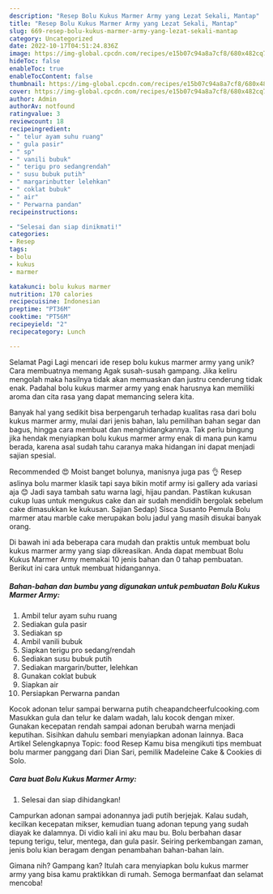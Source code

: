 ```yaml
---
description: "Resep Bolu Kukus Marmer Army yang Lezat Sekali, Mantap"
title: "Resep Bolu Kukus Marmer Army yang Lezat Sekali, Mantap"
slug: 669-resep-bolu-kukus-marmer-army-yang-lezat-sekali-mantap
category: Uncategorized
date: 2022-10-17T04:51:24.836Z
image: https://img-global.cpcdn.com/recipes/e15b07c94a8a7cf8/680x482cq70/bolu-kukus-marmer-army-foto-resep-utama.jpg
hideToc: false
enableToc: true
enableTocContent: false
thumbnail: https://img-global.cpcdn.com/recipes/e15b07c94a8a7cf8/680x482cq70/bolu-kukus-marmer-army-foto-resep-utama.jpg
cover: https://img-global.cpcdn.com/recipes/e15b07c94a8a7cf8/680x482cq70/bolu-kukus-marmer-army-foto-resep-utama.jpg
author: Admin
authorAv: notfound
ratingvalue: 3
reviewcount: 18
recipeingredient:
- " telur ayam suhu ruang"
- " gula pasir"
- " sp"
- " vanili bubuk"
- " terigu pro sedangrendah"
- " susu bubuk putih"
- " margarinbutter lelehkan"
- " coklat bubuk"
- " air"
- " Perwarna pandan"
recipeinstructions:

- "Selesai dan siap dinikmati!"
categories:
- Resep
tags:
- bolu
- kukus
- marmer

katakunci: bolu kukus marmer 
nutrition: 170 calories
recipecuisine: Indonesian
preptime: "PT36M"
cooktime: "PT56M"
recipeyield: "2"
recipecategory: Lunch

---
```



Selamat Pagi Lagi mencari ide resep bolu kukus marmer army yang unik? Cara membuatnya memang Agak susah-susah gampang. Jika keliru mengolah maka hasilnya tidak akan memuaskan dan justru cenderung tidak enak. Padahal bolu kukus marmer army yang enak harusnya kan memiliki aroma dan cita rasa yang dapat memancing selera kita.


Banyak hal yang sedikit bisa berpengaruh terhadap kualitas rasa dari bolu kukus marmer army, mulai dari jenis bahan, lalu pemilihan bahan segar dan bagus, hingga cara membuat dan menghidangkannya. Tak perlu bingung jika hendak menyiapkan bolu kukus marmer army enak di mana pun kamu berada, karena asal sudah tahu caranya maka hidangan ini dapat menjadi sajian spesial.

Recommended 😍 Moist banget bolunya, manisnya juga pas 👌 Resep aslinya bolu marmer klasik tapi saya bikin motif army isi gallery ada variasi aja 😊 Jadi saya tambah satu warna lagi, hijau pandan. Pastikan kukusan cukup luas untuk mengukus cake dan air sudah mendidih bergolak sebelum cake dimasukkan ke kukusan. Sajian Sedap) Sisca Susanto Pemula Bolu marmer atau marble cake merupakan bolu jadul yang masih disukai banyak orang.


Di bawah ini ada beberapa cara mudah dan praktis untuk membuat bolu kukus marmer army yang siap dikreasikan. Anda dapat membuat Bolu Kukus Marmer Army memakai 10 jenis bahan dan 0 tahap pembuatan. Berikut ini cara untuk membuat hidangannya.

<!--inarticleads1-->

##### Bahan-bahan dan bumbu yang digunakan untuk pembuatan Bolu Kukus Marmer Army:

1. Ambil  telur ayam suhu ruang
1. Sediakan  gula pasir
1. Sediakan  sp
1. Ambil  vanili bubuk
1. Siapkan  terigu pro sedang/rendah
1. Sediakan  susu bubuk putih
1. Sediakan  margarin/butter, lelehkan
1. Gunakan  coklat bubuk
1. Siapkan  air
1. Persiapkan  Perwarna pandan


Kocok adonan telur sampai berwarna putih cheapandcheerfulcooking.com Masukkan gula dan telur ke dalam wadah, lalu kocok dengan mixer. Gunakan kecepatan rendah sampai adonan berubah warna menjadi keputihan. Sisihkan dahulu sembari menyiapkan adonan lainnya. Baca Artikel Selengkapnya Topic: food Resep Kamu bisa mengikuti tips membuat bolu marmer panggang dari Dian Sari, pemilik Madeleine Cake &amp; Cookies di Solo. 

<!--inarticleads2-->

##### Cara buat Bolu Kukus Marmer Army:


1. Selesai dan siap dihidangkan!

Campurkan adonan sampai adonannya jadi putih berjejak. Kalau sudah, kecilkan kecepatan mikser, kemudian tuang adonan tepung yang sudah diayak ke dalamnya. Di vidio kali ini aku mau bu. Bolu berbahan dasar tepung terigu, telur, mentega, dan gula pasir. Seiring perkembangan zaman, jenis bolu kian beragam dengan penambahan bahan-bahan lain. 

Gimana nih? Gampang kan? Itulah cara menyiapkan bolu kukus marmer army yang bisa kamu praktikkan di rumah. Semoga bermanfaat dan selamat mencoba!
